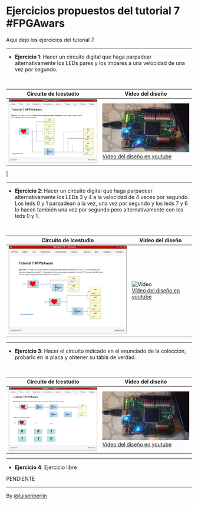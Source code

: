 # Ejercicios propuestos del tutorial 7 #FPGAwars

Aquí dejo los ejercicios del tutorial 7.

---

* **Ejercicio 1**: Hacer un circuito digital que haga parpadear alternativamente los LEDs pares y los impares a una velocidad de una vez por segundo.
<br/>

| Circuito de Icestudio | Vídeo del diseño |
|--|--|
|<img src="./Ejercicio-7-1-Icestudio.png" alt="Circuito de Icestudio" width="400"/> | <img src="./Ejercicio-7-1.gif" alt="Vídeo" width="400"/> <br> [Vídeo del diseño en youtube](https://www.youtube.com/watch?v=embed/2S4m8v-yg-g)
 |


---

* **Ejercicio 2**: Hacer un circuito digital que haga parpadear alternativamente los LEDs 3 y 4 a la velocidad de 4 veces por segundo. Los leds 0 y 1 parpadean a la vez, una vez por segundo y los leds 7 y 6 lo hacen también una vez por segundo pero alternativamente con los leds 0 y 1.
<br/>

| Circuito de Icestudio | Vídeo del diseño |
|--|--|
|<img src="./Ejercicio-7-2-Icestudio.png" alt="Circuito de Icestudio" width="400"/> | <img src="./Ejercicio-7-2.gif" alt="Vídeo" width="400"/> <br> [Vídeo del diseño en youtube](https://www.youtube.com/watch?v=embed/ZIAXUlZk9bg) |

---

* **Ejercicio 3**: Hacer el circuito indicado en el enunciado de la colección, probarlo en la placa y obtener su tabla de verdad.
<br/>

| Circuito de Icestudio | Vídeo del diseño |
|--|--|
|<img src="./Ejercicio-7-3-Icestudio.png" alt="Circuito de Icestudio" width="400"/> | <img src="./Ejercicio-7-3.gif" alt="Vídeo" width="400"/> <br> [Vídeo del diseño en youtube](https://www.youtube.com/watch?v=embed/6S9VhUvq6sY) |

---

* **Ejercicio 4**: Ejercicio libre

PENDIENTE
<br/>

---

By [@luisenberlin](http://twitter.com/luisenberlin)

